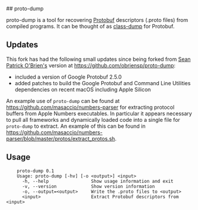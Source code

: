 ## proto-dump

proto-dump is a tool for recovering [Protobuf](https://code.google.com/p/protobuf/) descriptors (.proto files) from compiled programs. It can be thought of as [class-dump](http://stevenygard.com/projects/class-dump) for Protobuf.


## Updates

This fork has had the following small updates since being forked from [Sean Patrick O'Brien's](http://www.obriensp.com)
version at https://github.com/obriensp/proto-dump:

* included a version of Google Protobuf 2.5.0
* added patches to build the Google Protobuf and Command Line Utilities dependencies on recent macOS including Apple Silicon


An example use of ```proto-dump``` can be found at https://github.com/masaccio/numbers-parser for extracting protocol buffers from
Apple Numbers executables. In particular it appears necessary to pull all frameworks and dynamically loaded code into a single file
for ```proto-dump``` to extract. An example of this can be found in https://github.com/masaccio/numbers-parser/blob/master/protos/extract_protos.sh.


## Usage
```
	proto-dump 0.1
	Usage: proto-dump [-hv] [-o <output>] <input>
	  -h, --help                Show usage information and exit
	  -v, --version             Show version information
	  -o, --output=<output>     Write the .proto files to <output>
	  <input>                   Extract Protobuf descriptors from <input>
```
